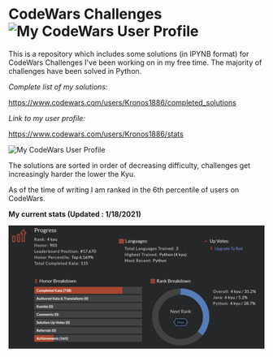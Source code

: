 # CodeWars Challenges ![My CodeWars User Profile](https://www.codewars.com/users/Kronos1886/badges/micro) 

This is a repository which includes some solutions (in IPYNB format) for CodeWars Challenges I've been working on in my free time.
The majority of challenges have been solved in Python.

_Complete list of my solutions:_
  
  https://www.codewars.com/users/Kronos1886/completed_solutions

_Link to my user profile:_

  https://www.codewars.com/users/Kronos1886/stats
  
  ![My CodeWars User Profile](https://www.codewars.com/users/Kronos1886/badges/small)

The solutions are sorted in order of decreasing difficulty, challenges get increasingly harder the lower the Kyu.

As of the time of writing I am ranked in the 6th percentile of users on CodeWars.

__My current stats (Updated : 1/18/2021)__

![My Stats as of 1/17/2021](Stats01182021(2).png)
